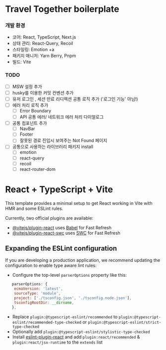 # Travel Together boilerplate

### 개발 환경

- 코어: React, TypeScript, Next.js
- 상태 관리: React-Query, Recoil
- 스타일링: Emotion +a
- 패키지 매니저: Yarn Berry, Pnpm
- 빌드: Vite

### TODO

- [ ] MSW 설정 추가
- [ ] husky를 이용한 커밋 컨벤션 추가
- [ ] 유저 로그인 , 세션 만료 리디렉션 공통 로직 추가 ('로그인 기능' 아님!)
- [ ] 에러 처리 로직 추가
  - [ ] Error Boundary
  - [ ] API 공통 에러/ 네트워크 에러 처리 다이얼로그
- [ ] 공통 컴포넌트 추가
  - [ ] NavBar
  - [ ] Footer
  - [ ] 잘못된 경로 진입시 보여주는 Not Found 페이지
- [ ] 공통으로 사용하는 라이브러리 패키지 install
  - [ ] emotion
  - [ ] react-query
  - [ ] recoil
  - [ ] react-router-dom

# React + TypeScript + Vite

This template provides a minimal setup to get React working in Vite with HMR and some ESLint rules.

Currently, two official plugins are available:

- [@vitejs/plugin-react](https://github.com/vitejs/vite-plugin-react/blob/main/packages/plugin-react/README.md) uses [Babel](https://babeljs.io/) for Fast Refresh
- [@vitejs/plugin-react-swc](https://github.com/vitejs/vite-plugin-react-swc) uses [SWC](https://swc.rs/) for Fast Refresh

## Expanding the ESLint configuration

If you are developing a production application, we recommend updating the configuration to enable type aware lint rules:

- Configure the top-level `parserOptions` property like this:

```js
   parserOptions: {
    ecmaVersion: 'latest',
    sourceType: 'module',
    project: ['./tsconfig.json', './tsconfig.node.json'],
    tsconfigRootDir: __dirname,
   },
```

- Replace `plugin:@typescript-eslint/recommended` to `plugin:@typescript-eslint/recommended-type-checked` or `plugin:@typescript-eslint/strict-type-checked`
- Optionally add `plugin:@typescript-eslint/stylistic-type-checked`
- Install [eslint-plugin-react](https://github.com/jsx-eslint/eslint-plugin-react) and add `plugin:react/recommended` & `plugin:react/jsx-runtime` to the `extends` list
